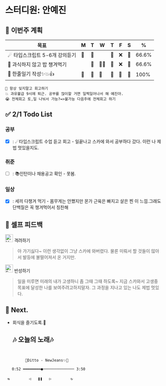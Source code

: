 # 스터디원: 안예진

## 🚀 이번주 계획
 
| 목표                            | M   | T   | W   | T   | F   | S   | %   |
| ------------------------------- | --- | --- | --- | --- | --- | --- | --- |
| ☄ 타입스크립트 5-6개 강의듣기  | 🍓  |  🍓  |   | 🍓  |  ❌  | 🍓   | 66.6% |
| 🥓 과식하지 않고 밥 챙겨먹기    |   | 🍓  |  🍓🍓 |  🍓 |  ❌  |  🍓  |  66.6% |
| 🎀 한줄일기 작성✨💥👍         | 🍓  |  🍓 | 🍓  |  🍓 | 🍓  | 🍓  | 100%  |

```text
📌 항상 잊지말고 회고하기
💥 과유불급 9시에 퇴근. 공부를 많이할 거면 일찍일어나서 해 예진아.
😭 전체회고 토,일 나눠서 가능?=>불가능 다음주에 전체회고 하기
```

## ✅ 2/1 Todo List 

### 공부
- [x] : ☄타입스크립트 수업 듣고 회고 - 일끝나고 스카에 와서 공부하다 갔다. 이런 나 제법 멋있을지도.

### 취준
- [ ] : 📚인턴이나 채용공고 확인 - 못봄.
### 일상
- [x] : 세끼 다챙겨 먹기 - 몸무게는 안쪘지만 몬가 근육은 빠지고 살은 찐 이 느낌.그래도 단백질은 꼭 챙겨먹어서 칭찬해

## 🎉 셀프 피드백

<img src="https://raw.githubusercontent.com/Tarikul-Islam-Anik/Animated-Fluent-Emojis/master/Emojis/Smilies/Hugging%20Face.png" alt="Hugging Face" width="25" height="25"> 격려하기</img>

> 아 가기싫다~ 이런 생각없이 그냥 스카에 와버렸다. 물론 미뤄서 할 것들이 많아서 발등에 불떨어져서 온 거지만.

<img src="https://raw.githubusercontent.com/Tarikul-Islam-Anik/Animated-Fluent-Emojis/master/Emojis/Smilies/Face%20with%20Monocle.png" alt="Face with Monocle" width="25" height="25"> 반성하기</img>
> 일을 미루면 미래의 내가 고생하니 좀 그때 그때 하도록~ 지금 스카와서 고생중
> 목표에 달성한 나를 보여주려고하지말자. 그 과정을 지나고 있는 나도 제법 멋있다.
## 🌱 Next.
- 회식을 즐기도록.🥩

  ## 🎶 오늘의 노래🎶
```


         🦌Ditto - NewJeans✨👖

   0:52 ━━━━━━━━●────────────── 3:50

 ⇆ㅤㅤㅤㅤㅤ ◁ㅤㅤ❚❚ㅤㅤ▷ ㅤㅤㅤㅤㅤ↻


```
